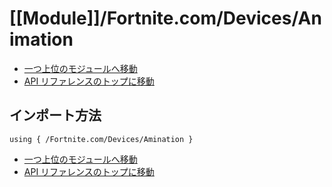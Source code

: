 # [[Module]]/Fortnite.com/Devices/Animation

- [一つ上位のモジュールへ移動](../main.md)
- [API リファレンスのトップに移動](../../../main.md)

## インポート方法

```verse
using { /Fortnite.com/Devices/Amination }
```

- [一つ上位のモジュールへ移動](../main.md)
- [API リファレンスのトップに移動](../../../main.md)
